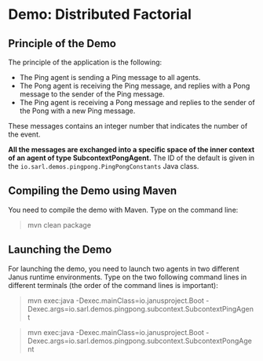 Demo: Distributed Factorial
===========================

## Principle of the Demo

The principle of the application is the following:

* The Ping agent is sending a Ping message to all agents.
* The Pong agent is receiving the Ping message, and replies with a Pong message to the sender of the Ping message.
* The Ping agent is receiving a Pong message and replies to the sender of the Pong with a new Ping message.

These messages contains an integer number that indicates the number of the event.

**All the messages are exchanged into a specific space of the inner context of an agent of type SubcontextPongAgent.** The ID of the default is given in the
`io.sarl.demos.pingpong.PingPongConstants` Java class.

## Compiling the Demo using Maven

You need to compile the demo with Maven. Type on the command
line:

> mvn clean package

## Launching the Demo

For launching the demo, you need to launch two agents
in two different Janus runtime environments.
Type on the two following command lines in different terminals
(the order of the command lines is important):

> mvn exec:java
>     -Dexec.mainClass=io.janusproject.Boot
>     -Dexec.args=io.sarl.demos.pingpong.subcontext.SubcontextPingAgent

> mvn exec:java
>     -Dexec.mainClass=io.janusproject.Boot
>     -Dexec.args=io.sarl.demos.pingpong.subcontext.SubcontextPongAgent
